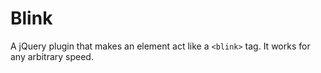 # Blink

A jQuery plugin that makes an element act like a `<blink>` tag. It works for any arbitrary speed.
